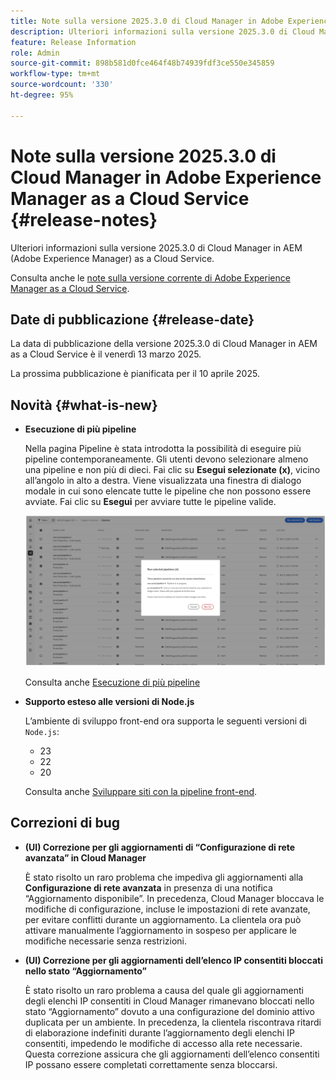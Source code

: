 ```yaml
---
title: Note sulla versione 2025.3.0 di Cloud Manager in Adobe Experience Manager as a Cloud Service
description: Ulteriori informazioni sulla versione 2025.3.0 di Cloud Manager in AEM as a Cloud Service.
feature: Release Information
role: Admin
source-git-commit: 898b581d0fce464f48b74939fdf3ce550e345859
workflow-type: tm+mt
source-wordcount: '330'
ht-degree: 95%

---
```


# Note sulla versione 2025.3.0 di Cloud Manager in Adobe Experience Manager as a Cloud Service {#release-notes}

<!-- https://wiki.corp.adobe.com/display/DMSArchitecture/Cloud+Manager+2025.03.0+Release -->

Ulteriori informazioni sulla versione 2025.3.0 di Cloud Manager in AEM (Adobe Experience Manager) as a Cloud Service.


Consulta anche le [note sulla versione corrente di Adobe Experience Manager as a Cloud Service](/help/release-notes/release-notes-cloud/release-notes-current.md).

## Date di pubblicazione {#release-date}

La data di pubblicazione della versione 2025.3.0 di Cloud Manager in AEM as a Cloud Service è il venerdì 13 marzo 2025.

La prossima pubblicazione è pianificata per il 10 aprile 2025.

## Novità {#what-is-new}

* **Esecuzione di più pipeline**

  Nella pagina Pipeline è stata introdotta la possibilità di eseguire più pipeline contemporaneamente. Gli utenti devono selezionare almeno una pipeline e non più di dieci. Fai clic su **Esegui selezionate (x)**, vicino all’angolo in alto a destra. Viene visualizzata una finestra di dialogo modale in cui sono elencate tutte le pipeline che non possono essere avviate. Fai clic su **Esegui** per avviare tutte le pipeline valide.

  ![Finestra di dialogo Esegui pipeline selezionate](/help/implementing/cloud-manager/release-notes/assets/run-selected-pipelines.png)

  Consulta anche [Esecuzione di più pipeline](/help/implementing/cloud-manager/configuring-pipelines/managing-pipelines.md#run-multiple-pipelines)

* **Supporto esteso alle versioni di Node.js**

  L’ambiente di sviluppo front-end ora supporta le seguenti versioni di `Node.js`:

   * 23
   * 22
   * 20

  Consulta anche [Sviluppare siti con la pipeline front-end](/help/implementing/developing/introduction/developing-with-front-end-pipelines.md#node-versions). <!-- CMGR-65307 -->

<!--
## Early adoption program {#early-adoption}

Be a part of Cloud Manager's early adoption program and have a chance to test upcoming features. -->


## Correzioni di bug

* **(UI) Correzione per gli aggiornamenti di “Configurazione di rete avanzata” in Cloud Manager**

  È stato risolto un raro problema che impediva gli aggiornamenti alla **Configurazione di rete avanzata** in presenza di una notifica “Aggiornamento disponibile”. In precedenza, Cloud Manager bloccava le modifiche di configurazione, incluse le impostazioni di rete avanzate, per evitare conflitti durante un aggiornamento. La clientela ora può attivare manualmente l’aggiornamento in sospeso per applicare le modifiche necessarie senza restrizioni. <!-- CMGR-65913 and CMGR-65788 -->

* **(UI) Correzione per gli aggiornamenti dell’elenco IP consentiti bloccati nello stato “Aggiornamento”**

  È stato risolto un raro problema a causa del quale gli aggiornamenti degli elenchi IP consentiti in Cloud Manager rimanevano bloccati nello stato “Aggiornamento” dovuto a una configurazione del dominio attivo duplicata per un ambiente. In precedenza, la clientela riscontrava ritardi di elaborazione indefiniti durante l’aggiornamento degli elenchi IP consentiti, impedendo le modifiche di accesso alla rete necessarie. Questa correzione assicura che gli aggiornamenti dell’elenco consentiti IP possano essere completati correttamente senza bloccarsi. <!-- CMGR-65786 -->




<!-- ## Known issues {#known-issues} -->
